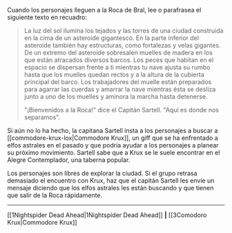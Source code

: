 Cuando los personajes lleguen a la Roca de Bral, lee o parafrasea el siguiente texto en recuadro:  

> La luz del sol ilumina los tejados y las torres de una ciudad construida en la cima de un asteroide gigantesco. En la parte inferior del asteroide también hay estructuras, como fortalezas y velas gigantes. De un extremo del asteroide sobresalen muelles de madera en los que están atracados diversos barcos. Los peces que habitan en el espacio se dispersan frente a ti mientras tu nave ajusta su rumbo hasta que los muelles quedan rectos y a la altura de la cubierta principal del barco. Los trabajadores del muelle están preparados para agarrar las cuerdas y amarrar la nave mientras ésta se desliza junto a uno de los muelles y aminora la marcha hasta detenerse.
> 
> "¡Bienvenidos a la Roca!" dice el Capitán Sartell. "Aquí es donde nos separamos".

Si aún no lo ha hecho, la capitana Sartell insta a los personajes a buscar a [[commodore-krux-lox|Commodore Krux]], un giff que se ha enfrentado a elfos astrales en el pasado y que podría ayudar a los personajes a planear su próximo movimiento. Sartell sabe que a Krux se le suele encontrar en el Alegre Contemplador, una taberna popular.

Los personajes son libres de explorar la ciudad. Si el grupo retrasa demasiado el encuentro con Krux, haz que el capitán Sartell les envíe un mensaje diciendo que los elfos astrales les están buscando y que tienen que salir de la Roca rápidamente.

* * *

[[1Nightspider Dead Ahead|1Nightspider Dead Ahead]] **|** [[3Comodoro Krux|Commodore Krux]]


